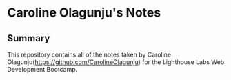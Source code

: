 # Caroline Olagunju's Notes
## Summary 

This repository contains all of the notes taken by Caroline Olagunju(https://github.com/CarolineOlagunju) for the Lighthouse Labs Web Development Bootcamp.
